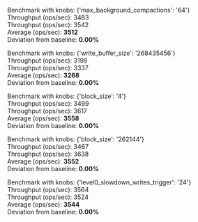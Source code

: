 

Benchmark with knobs: {'max_background_compactions': '64'}  
Throughput (ops/sec): 3483  
Throughput (ops/sec): 3542  
Average (ops/sec): **3512**  
Deviation from baseline: **0.00%**  

Benchmark with knobs: {'write_buffer_size': '268435456'}  
Throughput (ops/sec): 3199  
Throughput (ops/sec): 3337  
Average (ops/sec): **3268**  
Deviation from baseline: **0.00%**  

Benchmark with knobs: {'block_size': '4'}  
Throughput (ops/sec): 3499  
Throughput (ops/sec): 3617  
Average (ops/sec): **3558**  
Deviation from baseline: **0.00%**  

Benchmark with knobs: {'block_size': '262144'}  
Throughput (ops/sec): 3467  
Throughput (ops/sec): 3638  
Average (ops/sec): **3552**  
Deviation from baseline: **0.00%**  

Benchmark with knobs: {'level0_slowdown_writes_trigger': '24'}  
Throughput (ops/sec): 3564  
Throughput (ops/sec): 3524  
Average (ops/sec): **3544**  
Deviation from baseline: **0.00%**  